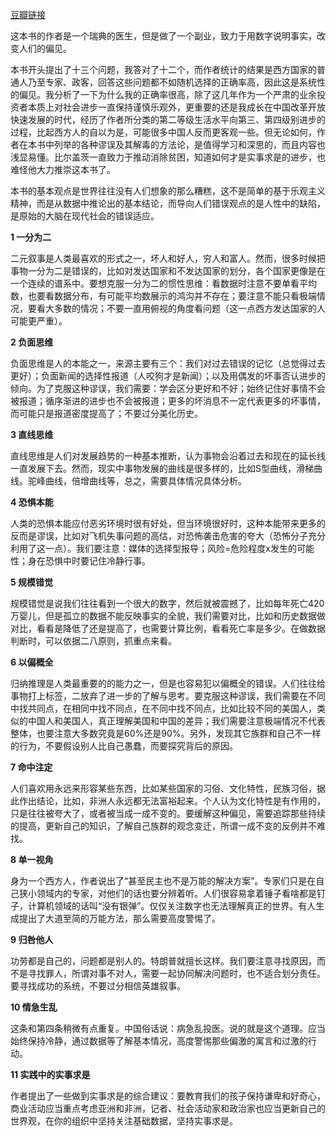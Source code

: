 [豆瓣链接](https://book.douban.com/review/10431596/)

这本书的作者是一个瑞典的医生，但是做了一个副业，致力于用数字说明事实，改变人们的偏见。

本书开头提出了十三个问题，我答对了十二个，而作者统计的结果是西方国家的普通人乃至专家、政客，回答这些问题都不如随机选择的正确率高，因此这是系统性的偏见。我分析了一下为什么我的正确率很高，除了这几年作为一个严肃的业余投资者本质上对社会进步一直保持谨慎乐观外，更重要的还是我成长在中国改革开放快速发展的时代，经历了作者所分类的第二等级生活水平向第三、第四级别进步的过程，比起西方人的自以为是，可能很多中国人反而更客观一些。但无论如何，作者在本书中列举的各种谬误及其解毒的方法论，是值得学习和深思的，而且内容也浅显易懂。比尔盖茨一直致力于推动消除贫困，知道如何才是实事求是的进步，也难怪他大力推崇这本书了。

本书的基本观点是世界往往没有人们想象的那么糟糕，这不是简单的基于乐观主义精神，而是从数据中推论出的基本结论，而导向人们错误观点的是人性中的缺陷，是原始的大脑在现代社会的错误适应。

**1 一分为二**

二元叙事是人类最喜欢的形式之一，坏人和好人，穷人和富人。然而，很多时候把事物一分为二是错误的，比如对发达国家和不发达国家的划分，各个国家更像是在一个连续的谱系中。要想克服一分为二的惯性思维：看数据时注意不要单看平均数，也要看数据分布，有可能平均数展示的鸿沟并不存在；要注意不能只看极端情况，要看大多数的情况；不要一直用俯视的角度看问题（这一点西方发达国家的人可能更严重）。

**2 负面思维**

负面思维是人的本能之一，来源主要有三个：我们对过去错误的记忆（总觉得过去更好）；负面新闻的选择性报道（人咬狗才是新闻）；以及用偶发的坏事否认进步的倾向。为了克服这种谬误，我们需要：学会区分更好和不好；始终记住好事情不会被报道；循序渐进的进步也不会被报道；更多的坏消息不一定代表更多的坏事情，而可能只是报道密度提高了；不要过分美化历史。

**3 直线思维**

直线思维是人们对发展趋势的一种基本推断，认为事物会沿着过去和现在的延长线一直发展下去。然而，现实中事物发展的曲线是很多样的，比如S型曲线，滑梯曲线。驼峰曲线，倍增曲线等，总之，需要具体情况具体分析。

**4 恐惧本能**

人类的恐惧本能应付恶劣环境时很有好处，但当环境很好时，这种本能带来更多的反而是谬误，比如对飞机失事问题的高估，对恐怖袭击危害的夸大（恐怖分子充分利用了这一点）。我们要注意：媒体的选择型报导；风险=危险程度x发生的可能性；身在恐惧中时要记住冷静行事。

**5 规模错觉**

规模错觉是说我们往往看到一个很大的数字，然后就被震撼了，比如每年死亡420万婴儿，但是孤立的数据不能反映事实的全貌，我们需要对比，比如和历史数据做对比，看看是降低了还是提高了，也需要计算比例，看看死亡率是多少。在做数据判断时，可以依据二八原则，抓重点来看。

**6 以偏概全**

归纳推理是人类最重要的的能力之一，但是也容易犯以偏概全的错误。人们往往给事物打上标签，二放弃了进一步的了解与思考。要克服这种谬误，我们需要在不同中找共同点，在相同中找不同点，在不同中找不同点，比如比较不同的美国人，类似的中国人和美国人，真正理解美国和中国的差异；我们需要注意极端情况不代表整体，也要注意大多数究竟是60%还是90%。另外，发现其它族群和自己不一样的行为，不要假设别人比自己愚蠢，而要探究背后的原因。

**7 命中注定**

人们喜欢用永远来形容某些东西，比如某些国家的习俗、文化特性，民族习俗，据此作出结论，比如，非洲人永远都无法富裕起来。个人认为文化特性是有作用的，只是往往被夸大了，或者被当成一成不变的。要缓解这种偏见，需要追踪那些持续的提高，更新自己的知识，了解自己族群的观念变迁，所谓一成不变的反例并不难找。

**8 单一视角**

身为一个西方人，作者说出了“甚至民主也不是万能的解决方案”。专家们只是在自己狭小领域内的专家，对他们的话也要分辨着听。人们很容易拿着锤子看啥都是钉子，计算机领域的话叫“没有银弹”。仅仅关注数字也无法理解真正的世界。有人生成提出了大道至简的万能方法，那么需要高度警惕了。

**9 归咎他人**

功劳都是自己的，问题都是别人的。特朗普就擅长这样。我们要注意寻找原因，而不是寻找罪人，所谓对事不对人，需要一起协同解决问题时，也不适合划分责任。要寻找成功的系统，不要过分相信英雄叙事。

**10 情急生乱**

这条和第四条稍微有点重复。中国俗话说：病急乱投医。说的就是这个道理。应当始终保持冷静，通过数据等了解基本情况，高度警惕那些偏激的寓言和过激的行动。

**11 实践中的实事求是**

作者提出了一些做到实事求是的综合建议：要教育我们的孩子保持谦卑和好奇心，商业活动应当重点考虑亚洲和非洲，记者、社会活动家和政治家也应当更新自己的世界观，在你的组织中坚持关注基础数据，坚持实事求是。